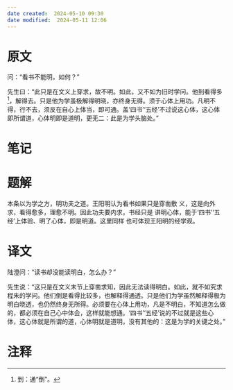 ```yaml
---
date created:  2024-05-10 09:30
date modified:  2024-05-11 12:06
---
```

# 原文
问：“看书不能明，如何？”

先生曰：“此只是在文义上穿求，故不明。如此，又不如为旧时学问。他到看得多[^1]，解得去。只是他为学虽极解得明晓，亦终身无得。须于心体上用功。凡明不得，行不去，须反在自心上体当，即可通。盖‘四书’‘五经’不过说这心体，这心体即所谓道，心体明即是道明，更无二：此是为学头脑处。”
# 笔记

# 题解
本条以为学之方，明功夫之道。王阳明认为看书如果只是穿凿敷
义，这是向外求，看得愈多，理愈不明。因此功夫要内求，书经只是
讲明心体，能于‘四书’‘五经’上体验、明了心体，即是明道。这里同样
也可体现王阳明的经学观。
# 译文
陆澄问：“读书却没能读明白，怎么办？”

先生说：“这只是在文义末节上穿凿求知，因此无法读得明白。如此，就不如究求程朱的学问。他们倒是看得比较多，也解释得通透。只是他们为学虽然解释得极为明白晓透，也仍然终身无所得。必须要在心体上用功，凡是不明白，不知道怎么做的，都必须在自己心中体会，这样就能想通。‘四书’‘五经’说的不过就是这些心体，这心体就是所谓的道，心体明就是道明，没有其他的：这是为学的关键之处。”
# 注释

[^1]: 到：通“倒”。